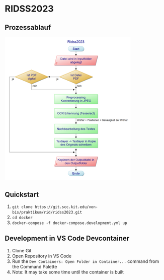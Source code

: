 # RIDSS2023

## Prozessablauf
<img src="./README_Images/Prozessplan.png" width="400">

## Quickstart
1. `git clone https://git.scc.kit.edu/von-bis/praktikum/rid/ridss2023.git`
2. `cd docker`
3. `docker-compose -f docker-compose.development.yml up`

## Development in VS Code Devcontainer
1. Clone Git
2. Open Repository in VS Code
3. Run the `Dev Containers: Open Folder in Container...` command from the Command Palette
4. Note: It may take some time until the container is built
